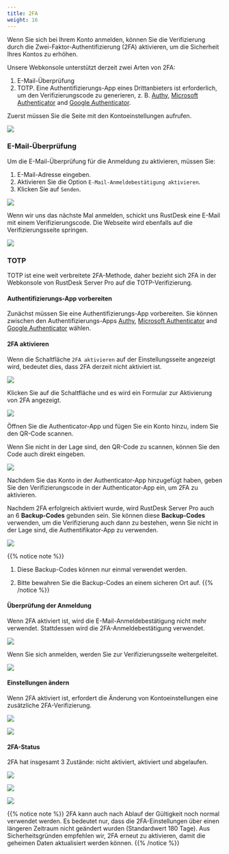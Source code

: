 ```yaml
---
title: 2FA
weight: 16
---
```


Wenn Sie sich bei Ihrem Konto anmelden, können Sie die Verifizierung durch die Zwei-Faktor-Authentifizierung (2FA) aktivieren, um die Sicherheit Ihres Kontos zu erhöhen.

Unsere Webkonsole unterstützt derzeit zwei Arten von 2FA:

1. E-Mail-Überprüfung
2. TOTP. Eine Authentifizierungs-App eines Drittanbieters ist erforderlich, um den Verifizierungscode zu generieren, z. B. [Authy](https://authy.com), [Microsoft Authenticator](https://www.microsoft.com/de-de/security/mobile-authenticator-app/) and [Google Authenticator](https://play.google.com/store/apps/details?id=com.google.android.apps.authenticator2&hl=de).

Zuerst müssen Sie die Seite mit den Kontoeinstellungen aufrufen.

![](./images/1-settings-account.png)

### E-Mail-Überprüfung

Um die E-Mail-Überprüfung für die Anmeldung zu aktivieren, müssen Sie:

1. E-Mail-Adresse eingeben.
2. Aktivieren Sie die Option `E-Mail-Anmeldebestätigung aktivieren`.
3. Klicken Sie auf `Senden`.

![](./images/2-2fa-email-1.png)

Wenn wir uns das nächste Mal anmelden, schickt uns RustDesk eine E-Mail mit einem Verifizierungscode. Die Webseite wird ebenfalls auf die Verifizierungsseite springen.

![](./images/2-2fa-email-2.png)

### TOTP

TOTP ist eine weit verbreitete 2FA-Methode, daher bezieht sich 2FA in der Webkonsole von RustDesk Server Pro auf die TOTP-Verifizierung.

#### Authentifizierungs-App vorbereiten

Zunächst müssen Sie eine Authentifizierungs-App vorbereiten.
Sie können zwischen den Authentifizierungs-Apps [Authy](https://authy.com), [Microsoft Authenticator](https://www.microsoft.com/de-de/security/mobile-authenticator-app/) and [Google Authenticator](https://play.google.com/store/apps/details?id=com.google.android.apps.authenticator2&hl=de) wählen.

#### 2FA aktivieren

Wenn die Schaltfläche `2FA aktivieren` auf der Einstellungsseite angezeigt wird, bedeutet dies, dass 2FA derzeit nicht aktiviert ist.

![](./images/3-2fa-enable-1.png)

Klicken Sie auf die Schaltfläche und es wird ein Formular zur Aktivierung von 2FA angezeigt.

![](./images/3-2fa-enable-2.png)

Öffnen Sie die Authenticator-App und fügen Sie ein Konto hinzu, indem Sie den QR-Code scannen.

Wenn Sie nicht in der Lage sind, den QR-Code zu scannen, können Sie den Code auch direkt eingeben.

![](./images/3-2fa-enable-3.png)

Nachdem Sie das Konto in der Authenticator-App hinzugefügt haben, geben Sie den Verifizierungscode in der Authenticator-App ein, um 2FA zu aktivieren.

Nachdem 2FA erfolgreich aktiviert wurde, wird RustDesk Server Pro auch an 6 **Backup-Codes** gebunden sein. Sie können diese **Backup-Codes** verwenden, um die Verifizierung auch dann zu bestehen, wenn Sie nicht in der Lage sind, die Authentifikator-App zu verwenden.

![](./images/3-2fa-enable-4.png)

{{% notice note %}}
1. Diese Backup-Codes können nur einmal verwendet werden.

2. Bitte bewahren Sie die Backup-Codes an einem sicheren Ort auf.
{{% /notice %}}

#### Überprüfung der Anmeldung

Wenn 2FA aktiviert ist, wird die E-Mail-Anmeldebestätigung nicht mehr verwendet. Stattdessen wird die 2FA-Anmeldebestätigung verwendet.

![](./images/3-2fa-enable-login-5.png)

Wenn Sie sich anmelden, werden Sie zur Verifizierungsseite weitergeleitet.

![](./images/3-2fa-enable-login-6.png)

#### Einstellungen ändern

Wenn 2FA aktiviert ist, erfordert die Änderung von Kontoeinstellungen eine zusätzliche 2FA-Verifizierung.

![](./images/3-2fa-settings-1.png)

![](./images/3-2fa-settings-2.png)

#### 2FA-Status

2FA hat insgesamt 3 Zustände: nicht aktiviert, aktiviert und abgelaufen.

![](./images/3-2fa-state-not-enabled.png)

![](./images/3-2fa-state-enabled.png)

![](./images/3-2fa-state-expired.png)

{{% notice note %}}
2FA kann auch nach Ablauf der Gültigkeit noch normal verwendet werden. Es bedeutet nur, dass die 2FA-Einstellungen über einen längeren Zeitraum nicht geändert wurden (Standardwert 180 Tage). Aus Sicherheitsgründen empfehlen wir, 2FA erneut zu aktivieren, damit die geheimen Daten aktualisiert werden können.
{{% /notice %}}
